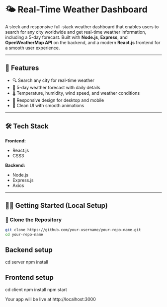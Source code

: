 # 🌤️ Real-Time Weather Dashboard

A sleek and responsive full-stack weather dashboard that enables users to search for any city worldwide and get real-time weather information, including a 5-day forecast. Built with **Node.js**, **Express**, and **OpenWeatherMap API** on the backend, and a modern **React.js** frontend for a smooth user experience.

---

## 🚀 Features

- 🔍 Search any city for real-time weather
- 📆 5-day weather forecast with daily details
- 🌡️ Temperature, humidity, wind speed, and weather conditions
- 📱 Responsive design for desktop and mobile
- 🎯 Clean UI with smooth animations

---

## 🛠️ Tech Stack

**Frontend:**
- React.js
- CSS3

**Backend:**
- Node.js
- Express.js
- Axios



---

## 🧑‍💻 Getting Started (Local Setup)

### 🔁 Clone the Repository

```bash
git clone https://github.com/your-username/your-repo-name.git
cd your-repo-name
```
## Backend setup
cd server
npm install

## Frontend setup

cd client
npm install
npm start

Your app will be live at http://localhost:3000




